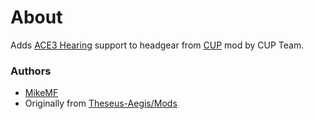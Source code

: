 # About

Adds [ACE3 Hearing](http://ace3mod.com/wiki/feature/hearing.html) support to headgear from [CUP](http://cup-arma3.org/) mod by CUP Team.

### Authors

- [MikeMF](https://github.com/MikeMF)
- Originally from [Theseus-Aegis/Mods](https://github.com/Theseus-Aegis/Mods)
